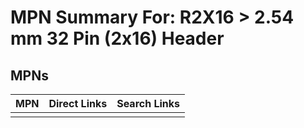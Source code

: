 



# MPN Summary For: R2X16 > 2.54 mm 32 Pin (2x16) Header

## MPNs
  

|MPN|Direct Links|Search Links|
| :--- | :--- | :--- |
||||
